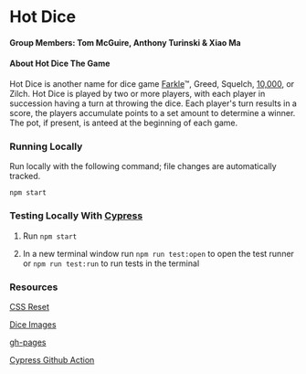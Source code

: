 # Hot Dice
#### Group Members: Tom McGuire, Anthony Turinski & Xiao Ma

#### About Hot Dice The Game

Hot Dice is another name for dice game [Farkle](https://en.wikipedia.org/wiki/Farkle "Farkle Wikipedia")&trade;, Greed, Squelch, [10,000](https://en.wikipedia.org/wiki/Dice_10000 "10,000"), or Zilch. Hot Dice is played by two or more players, with each player in succession having a turn at throwing the dice. Each player's turn results in a score, the players accumulate points to a set amount to determine a winner. The pot, if present, is anteed at the beginning of each game.

### Running Locally

Run locally with the following command; file changes are automatically tracked.

`npm start`

### Testing Locally With [Cypress](https://docs.cypress.io/guides/overview/why-cypress.html#In-a-nutshell "Cypress Documentation")

1. Run `npm start`

2. In a new terminal window run `npm run test:open` to open the test runner or `npm run test:run` to run tests in the terminal

### Resources

[CSS Reset](https://meyerweb.com/eric/tools/css/reset/ "CSS Reset")

[Dice Images](https://1dollarshop.itch.io/dice-dice-dice "Dice Image Source")

[gh-pages](https://www.npmjs.com/package/gh-pages "deploy to gh-pages")

[Cypress Github Action](https://github.com/cypress-io/github-action "Cypress GitHub Action")

